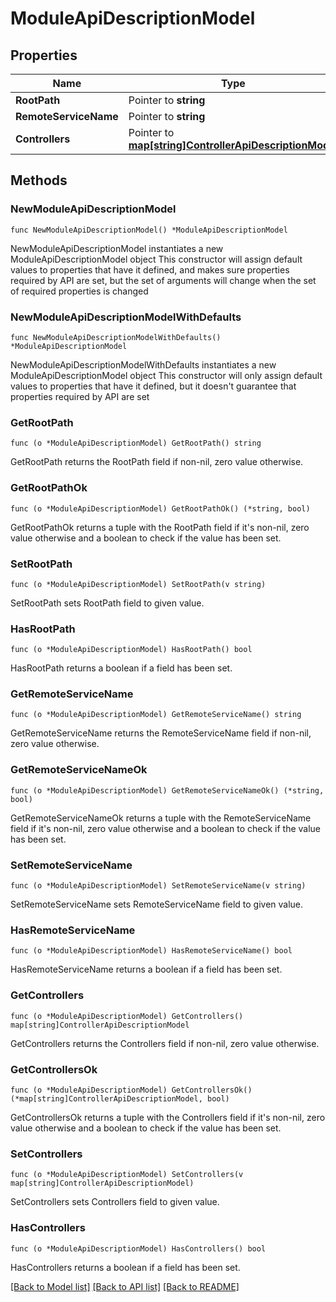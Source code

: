# ModuleApiDescriptionModel

## Properties

Name | Type | Description | Notes
------------ | ------------- | ------------- | -------------
**RootPath** | Pointer to **string** |  | [optional] 
**RemoteServiceName** | Pointer to **string** |  | [optional] 
**Controllers** | Pointer to [**map[string]ControllerApiDescriptionModel**](ControllerApiDescriptionModel.md) |  | [optional] 

## Methods

### NewModuleApiDescriptionModel

`func NewModuleApiDescriptionModel() *ModuleApiDescriptionModel`

NewModuleApiDescriptionModel instantiates a new ModuleApiDescriptionModel object
This constructor will assign default values to properties that have it defined,
and makes sure properties required by API are set, but the set of arguments
will change when the set of required properties is changed

### NewModuleApiDescriptionModelWithDefaults

`func NewModuleApiDescriptionModelWithDefaults() *ModuleApiDescriptionModel`

NewModuleApiDescriptionModelWithDefaults instantiates a new ModuleApiDescriptionModel object
This constructor will only assign default values to properties that have it defined,
but it doesn't guarantee that properties required by API are set

### GetRootPath

`func (o *ModuleApiDescriptionModel) GetRootPath() string`

GetRootPath returns the RootPath field if non-nil, zero value otherwise.

### GetRootPathOk

`func (o *ModuleApiDescriptionModel) GetRootPathOk() (*string, bool)`

GetRootPathOk returns a tuple with the RootPath field if it's non-nil, zero value otherwise
and a boolean to check if the value has been set.

### SetRootPath

`func (o *ModuleApiDescriptionModel) SetRootPath(v string)`

SetRootPath sets RootPath field to given value.

### HasRootPath

`func (o *ModuleApiDescriptionModel) HasRootPath() bool`

HasRootPath returns a boolean if a field has been set.

### GetRemoteServiceName

`func (o *ModuleApiDescriptionModel) GetRemoteServiceName() string`

GetRemoteServiceName returns the RemoteServiceName field if non-nil, zero value otherwise.

### GetRemoteServiceNameOk

`func (o *ModuleApiDescriptionModel) GetRemoteServiceNameOk() (*string, bool)`

GetRemoteServiceNameOk returns a tuple with the RemoteServiceName field if it's non-nil, zero value otherwise
and a boolean to check if the value has been set.

### SetRemoteServiceName

`func (o *ModuleApiDescriptionModel) SetRemoteServiceName(v string)`

SetRemoteServiceName sets RemoteServiceName field to given value.

### HasRemoteServiceName

`func (o *ModuleApiDescriptionModel) HasRemoteServiceName() bool`

HasRemoteServiceName returns a boolean if a field has been set.

### GetControllers

`func (o *ModuleApiDescriptionModel) GetControllers() map[string]ControllerApiDescriptionModel`

GetControllers returns the Controllers field if non-nil, zero value otherwise.

### GetControllersOk

`func (o *ModuleApiDescriptionModel) GetControllersOk() (*map[string]ControllerApiDescriptionModel, bool)`

GetControllersOk returns a tuple with the Controllers field if it's non-nil, zero value otherwise
and a boolean to check if the value has been set.

### SetControllers

`func (o *ModuleApiDescriptionModel) SetControllers(v map[string]ControllerApiDescriptionModel)`

SetControllers sets Controllers field to given value.

### HasControllers

`func (o *ModuleApiDescriptionModel) HasControllers() bool`

HasControllers returns a boolean if a field has been set.


[[Back to Model list]](../README.md#documentation-for-models) [[Back to API list]](../README.md#documentation-for-api-endpoints) [[Back to README]](../README.md)


